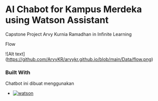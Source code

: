 # AI Chabot for Kampus Merdeka using Watson Assistant
Capstone Project Arvy Kurnia Ramadhan in Infinite Learning

Flow

![Alt text] (https://github.com/ArvyKR/arvykr.github.io/blob/main/Data/flow.png)


### Built With

Chatbot ini dibuat menggunakan

* [![watson][watson]][watson]


[watson]: https://img.shields.io/badge/watson-assistant-blue
